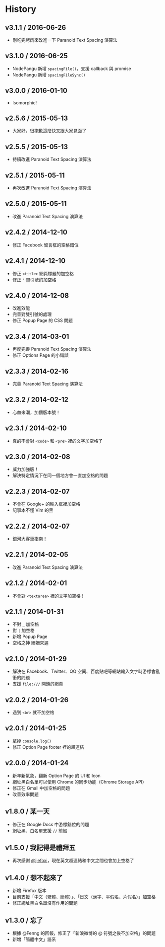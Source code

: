 # History

v3.1.1 / 2016-06-26
-------------------

- 剛吃完烤肉來改進一下 Paranoid Text Spacing 演算法


v3.1.0 / 2016-06-25
-------------------

- NodePangu 新增 `spacingFile()`，支援 callback 與 promise
- NodePangu 新增 `spacingFileSync()`


v3.0.0 / 2016-01-10
-------------------

- Isomorphic!


v2.5.6 / 2015-05-13
-------------------

- 大家好，很抱歉這麼快又跟大家見面了


v2.5.5 / 2015-05-13
-------------------

- 持續改進 Paranoid Text Spacing 演算法


v2.5.1 / 2015-05-11
-------------------

- 再次改進 Paranoid Text Spacing 演算法


v2.5.0 / 2015-05-11
-------------------

- 改進 Paranoid Text Spacing 演算法


v2.4.2 / 2014-12-10
-------------------

- 修正 Facebook 留言框的空格錯位


v2.4.1 / 2014-12-10
-------------------

- 修正 `<title>` 網頁標題的加空格
- 修正 `'` 單引號的加空格


v2.4.0 / 2014-12-08
-------------------

- 改進效能
- 完善對雙引號的處理
- 修正 Popup Page 的 CSS 問題


v2.3.4 / 2014-03-01
-------------------

- 再度完善 Paranoid Text Spacing 演算法
- 修正 Options Page 的小錯誤


v2.3.3 / 2014-02-16
-------------------

- 完善 Paranoid Text Spacing 演算法


v2.3.2 / 2014-02-12
-------------------

- 心血來潮，加個版本號！


v2.3.1 / 2014-02-10
-------------------

- 真的不會對 `<code>` 和 `<pre>` 裡的文字加空格了


v2.3.0 / 2014-02-08
-------------------

- 威力加強版！
- 解決特定情況下在同一個地方會一直加空格的問題


v2.2.3 / 2014-02-07
-------------------

- 不會在 Google+ 的輸入框裡加空格
- 記事本不懂 Vim 的黑


v2.2.2 / 2014-02-07
-------------------

- 銀河大客車指南！


v2.2.1 / 2014-02-05
-------------------

- 改進 Paranoid Text Spacing 演算法


v2.1.2 / 2014-02-01
-------------------

- 不會對 `<textarea>` 裡的文字加空格！


v2.1.1 / 2014-01-31
-------------------

- 不對 `_` 加空格
- 對 `|` 加空格
- 新增 Popup Page
- 空格之神 姍姍來遲


v2.1.0 / 2014-01-29
-------------------

- 解決在 Facebook、Twitter、QQ 空间、百度贴吧等網站輸入文字時游標會亂衝的問題
- 支援 `file:///` 開頭的網頁


v2.0.2 / 2014-01-26
-------------------

- 遇到 `<br>` 就不加空格


v2.0.1 / 2014-01-25
-------------------

- 拿掉 `console.log()`
- 修正 Option Page footer 裡的超連結


v2.0.0 / 2014-01-24
-------------------

- 新年新氣象，翻新 Option Page 的 UI 和 Icon
- 網址黑白名單可以使用 Chrome 的同步功能（Chrome Storage API）
- 修正在 Gmail 中加空格的問題
- 改善效率問題


v1.8.0 / 某一天
--------------

- 修正在 Google Docs 中游標錯位的問題
- 網址黑、白名單支援 `//` 前綴


v1.5.0 / 我記得是禮拜五
---------------------

- 再次感謝 [@jiefoxi](https://github.com/jiefoxi)，現在英文超連結和中文之間也會加上空格了


v1.4.0 / 想不起來了
-----------------

- 新增 Firefox 版本
- 目前支援「中文（繁體、簡體）」、「日文（漢字、平假名、片假名）」加空格
- 修正網址黑白名單沒有作用的問題


v1.3.0 / 忘了
------------

- 根據 @Fenng 的回報，修正了「新浪微博的 @ 符號之後不加空格」的問題
- 新增「簡體中文」語系

